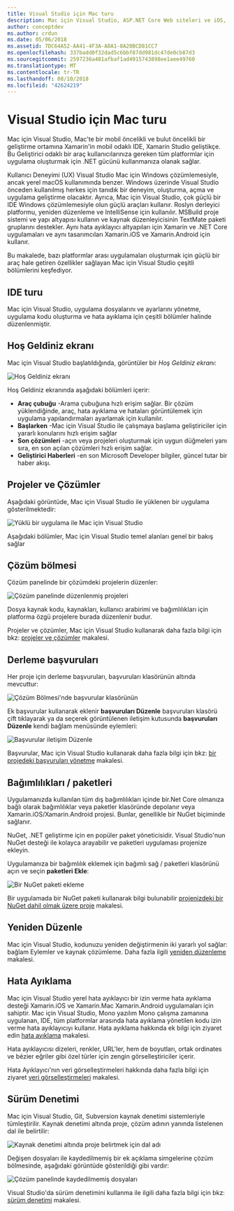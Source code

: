 ```yaml
---
title: Visual Studio için Mac turu
description: Mac için Visual Studio, ASP.NET Core Web siteleri ve iOS, Android, Mac ve Xamarin.Forms için Xamarin projeleri dahil olmak üzere, macOS üzerinde .NET uygulama derlemek için bir tümleşik geliştirme ortamı sağlar.
author: conceptdev
ms.author: crdun
ms.date: 05/06/2018
ms.assetid: 7DC64A52-AA41-4F3A-A8A1-8A20BCD81CC7
ms.openlocfilehash: 337badd0f32dad5c6bbf87dd981dc47de0cb87d3
ms.sourcegitcommit: 2597236a481afbaf1ad4915743898ee1aee49760
ms.translationtype: MT
ms.contentlocale: tr-TR
ms.lasthandoff: 08/10/2018
ms.locfileid: "42624219"
---
```

# <a name="visual-studio-for-mac-tour"></a>Visual Studio için Mac turu

Mac için Visual Studio, Mac'te bir mobil öncelikli ve bulut öncelikli bir geliştirme ortamına Xamarin'in mobil odaklı IDE, Xamarin Studio geliştikçe. Bu Geliştirici odaklı bir araç kullanıcılarınıza gereken tüm platformlar için uygulama oluşturmak için .NET gücünü kullanmanıza olanak sağlar.

Kullanıcı Deneyimi (UX) Visual Studio Mac için Windows çözümlemesiyle, ancak yerel macOS kullanımında benzer. Windows üzerinde Visual Studio önceden kullanılmış herkes için tanıdık bir deneyim, oluşturma, açma ve uygulama geliştirme olacaktır. Ayrıca, Mac için Visual Studio, çok güçlü bir IDE Windows çözümlemesiyle olun güçlü araçları kullanır. Roslyn derleyici platformu, yeniden düzenleme ve IntelliSense için kullanılır. MSBuild proje sistemi ve yapı altyapısı kullanın ve kaynak düzenleyicisinin TextMate paketi gruplarını destekler. Aynı hata ayıklayıcı altyapıları için Xamarin ve .NET Core uygulamaları ve aynı tasarımcıları Xamarin.iOS ve Xamarin.Android için kullanır.

Bu makalede, bazı platformlar arası uygulamaları oluşturmak için güçlü bir araç hale getiren özellikler sağlayan Mac için Visual Studio çeşitli bölümlerini keşfediyor.

## <a name="ide-tour"></a>IDE turu

Mac için Visual Studio, uygulama dosyalarını ve ayarlarını yönetme, uygulama kodu oluşturma ve hata ayıklama için çeşitli bölümler halinde düzenlenmiştir.

## <a name="welcome-screen"></a>Hoş Geldiniz ekranı

Mac için Visual Studio başlatıldığında, görüntüler bir *Hoş Geldiniz ekranı*:

![Hoş Geldiniz ekranı](media/ide-tour-image1.png)

Hoş Geldiniz ekranında aşağıdaki bölümleri içerir:

- **Araç çubuğu** -Arama çubuğuna hızlı erişim sağlar. Bir çözüm yüklendiğinde, araç, hata ayıklama ve hataları görüntülemek için uygulama yapılandırmaları ayarlamak için kullanılır.
- **Başlarken** -Mac için Visual Studio ile çalışmaya başlama geliştiriciler için yararlı konularını hızlı erişim sağlar
- **Son çözümleri** -açın veya projeleri oluşturmak için uygun düğmeleri yanı sıra, en son açılan çözümleri hızlı erişim sağlar.
- **Geliştirici Haberleri** -en son Microsoft Developer bilgiler, güncel tutar bir haber akışı.

## <a name="solutions-and-projects"></a>Projeler ve Çözümler

Aşağıdaki görüntüde, Mac için Visual Studio ile yüklenen bir uygulama gösterilmektedir:

![Yüklü bir uygulama ile Mac için Visual Studio](media/ide-tour-image17.png)

Aşağıdaki bölümler, Mac için Visual Studio temel alanları genel bir bakış sağlar

## <a name="solution-pad"></a>Çözüm bölmesi

Çözüm panelinde bir çözümdeki projelerin düzenler:

![Çözüm panelinde düzenlenmiş projeleri](media/ide-tour-image18.png)

Dosya kaynak kodu, kaynakları, kullanıcı arabirimi ve bağımlılıkları için platforma özgü projelere burada düzenlenir budur.

Projeler ve çözümler, Mac için Visual Studio kullanarak daha fazla bilgi için bkz: [projeler ve çözümler](projects-and-solutions.md) makalesi.

## <a name="assembly-references"></a>Derleme başvuruları
 
Her proje için derleme başvuruları, başvuruları klasörünün altında mevcuttur:

![Çözüm Bölmesi'nde başvurular klasörünün](media/ide-tour-image19.png)

Ek başvurular kullanarak eklenir **başvuruları Düzenle** başvuruları klasörü çift tıklayarak ya da seçerek görüntülenen iletişim kutusunda **başvuruları Düzenle** kendi bağlam menüsünde eylemleri:
 
![Başvurular iletişim Düzenle](media/ide-tour-image20.png)

Başvurular, Mac için Visual Studio kullanarak daha fazla bilgi için bkz: [bir projedeki başvuruları yönetme](managing-references-in-a-project.md) makalesi.

## <a name="dependencies--packages"></a>Bağımlılıkları / paketleri

Uygulamanızda kullanılan tüm dış bağımlılıkları içinde bir.Net Core olmanıza bağlı olarak bağımlılıklar veya paketler klasöründe depolanır veya Xamarin.iOS/Xamarin.Android projesi. Bunlar, genellikle bir NuGet biçiminde sağlanır.

NuGet, .NET geliştirme için en popüler paket yöneticisidir. Visual Studio'nun NuGet desteği ile kolayca arayabilir ve paketleri uygulaması projenize ekleyin.

Uygulamanıza bir bağımlılık eklemek için bağımlı sağ / paketleri klasörünü açın ve seçin **paketleri Ekle**:

![Bir NuGet paketi ekleme](media/ide-tour-image21.png)

Bir uygulamada bir NuGet paketi kullanarak bilgi bulunabilir [projenizdeki bir NuGet dahil olmak üzere proje](nuget-walkthrough.md) makalesi.

## <a name="refactoring"></a>Yeniden Düzenle

Mac için Visual Studio, kodunuzu yeniden değiştirmenin iki yararlı yol sağlar: bağlam Eylemler ve kaynak çözümleme. Daha fazla ilgili [yeniden düzenleme](refactoring.md) makalesi.

## <a name="debugging"></a>Hata Ayıklama

Mac için Visual Studio yerel hata ayıklayıcı bir izin verme hata ayıklama desteği Xamarin.iOS ve Xamarin.Mac Xamarin.Android uygulamaları için sahiptir. Mac için Visual Studio, Mono yazılım Mono çalışma zamanına uygulanan, IDE, tüm platformlar arasında hata ayıklama yönetilen kodu izin verme hata ayıklayıcıyı kullanır. Hata ayıklama hakkında ek bilgi için ziyaret edin [hata ayıklama](debugging.md) makalesi.

Hata ayıklayıcısı dizeleri, renkler, URL'ler, hem de boyutları, ortak ordinates ve bézier eğriler gibi özel türler için zengin görselleştiriciler içerir.

Hata Ayıklayıcı'nın veri görselleştirmeleri hakkında daha fazla bilgi için ziyaret [veri görselleştirmeleri](data-visualizations.md) makalesi.

## <a name="version-control"></a>Sürüm Denetimi

Mac için Visual Studio, Git, Subversion kaynak denetimi sistemleriyle tümleştirilir. Kaynak denetimi altında proje, çözüm adının yanında listelenen dal ile belirtilir: 

![Kaynak denetimi altında proje belirtmek için dal adı](media/ide-tour-image22.png)

Değişen dosyaları ile kaydedilmemiş bir ek açıklama simgelerine çözüm bölmesinde, aşağıdaki görüntüde gösterildiği gibi vardır:

![Çözüm panelinde kaydedilmemiş dosyaları](media/ide-tour-image23.png)

Visual Studio'da sürüm denetimini kullanma ile ilgili daha fazla bilgi için bkz: [sürüm denetimi](version-control.md) makalesi.